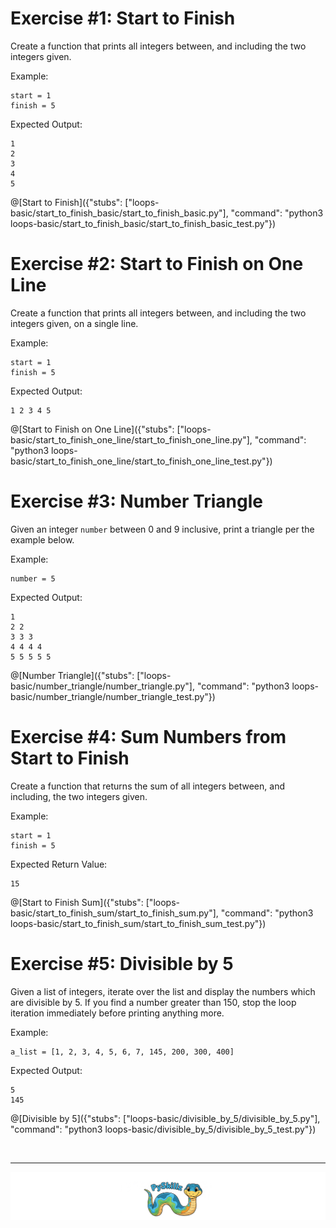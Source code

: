 # Exercise #1: Start to Finish

Create a function that prints all integers between, and including the two integers given.

Example:

```text
start = 1
finish = 5
```

Expected Output:

```text
1
2
3
4
5
```

@[Start to Finish]({"stubs": ["loops-basic/start_to_finish_basic/start_to_finish_basic.py"], "command": "python3 loops-basic/start_to_finish_basic/start_to_finish_basic_test.py"})

# Exercise #2: Start to Finish on One Line

Create a function that prints all integers between, and including the two integers given, on a single line.

Example:

```text
start = 1
finish = 5
```

Expected Output:

```text
1 2 3 4 5
```

@[Start to Finish on One Line]({"stubs": ["loops-basic/start_to_finish_one_line/start_to_finish_one_line.py"], "command": "python3 loops-basic/start_to_finish_one_line/start_to_finish_one_line_test.py"})

# Exercise #3: Number Triangle

Given an integer `number` between 0 and 9 inclusive, print a triangle per the example below.

Example:

```text
number = 5
```

Expected Output:

```text
1
2 2
3 3 3
4 4 4 4
5 5 5 5 5
```

@[Number Triangle]({"stubs": ["loops-basic/number_triangle/number_triangle.py"], "command": "python3 loops-basic/number_triangle/number_triangle_test.py"})

# Exercise #4: Sum Numbers from Start to Finish

Create a function that returns the sum of all integers between, and including, the two integers given.

Example:

```text
start = 1
finish = 5
```

Expected Return Value:

```text
15
```


@[Start to Finish Sum]({"stubs": ["loops-basic/start_to_finish_sum/start_to_finish_sum.py"], "command": "python3 loops-basic/start_to_finish_sum/start_to_finish_sum_test.py"})


# Exercise #5: Divisible by 5

Given a list of integers, iterate over the list and display the numbers which are divisible by 5. If you find a number greater than 150, stop the loop iteration immediately before printing anything more.

Example:

```text
a_list = [1, 2, 3, 4, 5, 6, 7, 145, 200, 300, 400]
```

Expected Output:

```text
5
145
```

@[Divisible by 5]({"stubs": ["loops-basic/divisible_by_5/divisible_by_5.py"], "command": "python3 loops-basic/divisible_by_5/divisible_by_5_test.py"})

<BR>

************

[![Skillz Catalog](../../graphics/PySkillzFooter.png)](skillz-catalog)


